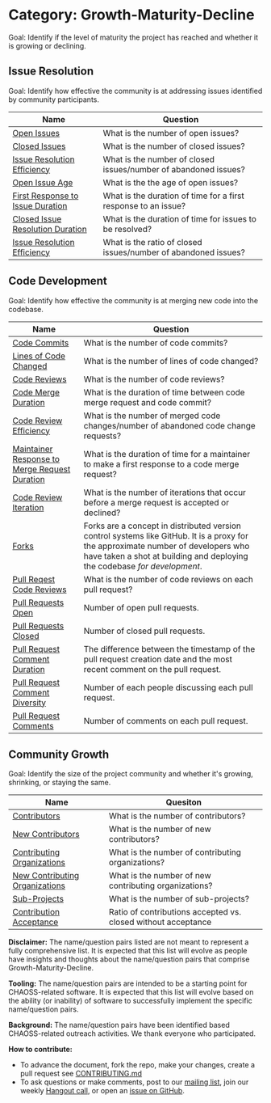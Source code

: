 # Category: Growth-Maturity-Decline

Goal: Identify if the level of maturity the project has reached and whether it is growing or declining.

## Issue Resolution

Goal: Identify how effective the community is at addressing issues identified by community participants.

Name | Question
--- | ---
[Open Issues](activity-metrics/open-issues.md) | What is the number of open issues?
[Closed Issues](activity-metrics/closed-issues.md) | What is the number of closed issues?
[Issue Resolution Efficiency](activity-metrics/issue-resolution-efficiency.md) | What is the number of closed issues/number of abandoned issues?
[Open Issue Age](activity-metrics/open-issue-age.md) | What is the the age of open issues?
[First Response to Issue Duration](activity-metrics/first-response-to-issue-duration.md) | What is the duration of time for a first response to an issue?
[Closed Issue Resolution Duration](activity-metrics/closed-issue-resolution-duration.md) | What is the duration of time for issues to be resolved?
[Issue Resolution Efficiency](activity-metrics/issue-resolution-efficiency.md) |  What is the ratio of closed issues/number of abandoned issues?


## Code Development

Goal: Identify how effective the community is at merging new code into the codebase.

Name | Question
--- | ---
[Code Commits](activity-metrics/code-commits.md) | What is the number of code commits?
[Lines of Code Changed](activity-metrics/lines-of-code-changed.md) | What is the number of lines of code changed?
[Code Reviews](activity-metrics/code-reviews.md) | What is the number of code reviews?
[Code Merge Duration](activity-metrics/code-merge-duration.md) | What is the duration of time between code merge request and code commit?
[Code Review Efficiency](activity-metrics/code-review-efficiency.md) | What is the number of merged code changes/number of abandoned code change requests?
[Maintainer Response to Merge Request Duration](activity-metrics/maintainer-response-to-merge-request-duration.md) | What is the duration of time for a maintainer to make a first response to a code merge request?
[Code Review Iteration](activity-metrics/code-review-iteration.md) | What is the number of iterations that occur before a merge request is accepted or declined?
[Forks](activity-metrics/forks.md) | Forks are a concept in distributed version control systems like GitHub. It is a proxy for the approximate number of developers who have taken a shot at building and deploying the codebase *for development*.
[Pull Reqest Code Reviews](activity-metrics/pull-request-code-reviews.md) | What is the number of code reviews on each pull request?
[Pull Requests Open](activity-metrics/pull-requests-open.md) | Number of open pull requests.
[Pull Requests Closed](activity-metrics/pull-requests-made-closed.md) | Number of closed pull requests.
[Pull Request Comment Duration](activity-metrics/pull-requests-comment-duration.md) | The difference between the timestamp of the pull request creation date and the most recent comment on the pull request.
[Pull Request Comment Diversity](activity-metrics/pull-requests-comment-diversity.md) | Number of each people discussing each pull request.
[Pull Request Comments](activity-metrics/pull-request-comments.md) | Number of comments on each pull request. 


[](activity-metrics/)

## Community Growth

Goal: Identify the size of the project community and whether it's growing, shrinking, or staying the same.

Name | Quesiton
--- | ---
[Contributors](activity-metrics/contributors.md) | What is the number of contributors?
[New Contributors](activity-metrics/new-contributors.md) | What is the number of new contributors?
[Contributing Organizations](activity-metrics/contributing-organizations.md) | What is the number of contributing organizations?
[New Contributing Organizations](activity-metrics/new-contributing-organizations.md) | What is the number of new contributing organizations?
[Sub-Projects](activity-metrics/sub-projects.md) | What is the number of sub-projects?
[Contribution Acceptance](activity-metrics/contribution-acceptance.md)  | Ratio of contributions accepted vs. closed without acceptance


**Disclaimer:**
The name/question pairs listed are not meant to represent a fully comprehensive list. It is expected that this list will evolve as people have insights and thoughts about the name/question pairs that comprise Growth-Maturity-Decline.

**Tooling:**
The name/question pairs are intended to be a starting point for CHAOSS-related software. It is expected that this list will evolve based on the ability (or inability) of software to successfully implement the specific name/question pairs.

**Background:**
The name/question pairs have been identified based CHAOSS-related outreach activities. We thank everyone who participated.

**How to contribute:**
- To advance the document, fork the repo, make your changes, create a pull request see [CONTRIBUTING.md][contrib]
- To ask questions or make comments, post to our [mailing list][ml], join our weekly [Hangout call][ho], or open an [issue on GitHub][issue].

[contrib]: .github/CONTRIBUTING.md
[ml]: https://wiki.linuxfoundation.org/chaoss/metrics#mail-list
[ho]: https://wiki.linuxfoundation.org/chaoss/metrics#weekly-hangout
[issue]: https://github.com/chaoss/metrics/issues
